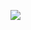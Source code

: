 <a href="https://pinpoint.com/@k"><img src="https://cards.pinpoint.com/api/profile/img/k?hideAvatar=true&hideName=true"></img></a>
